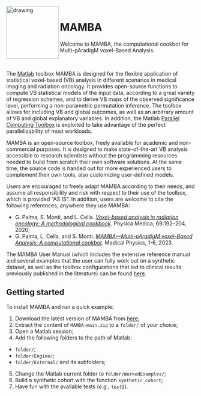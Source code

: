<img src="MAMBA.png" align="left" alt="drawing" width="140"/>

# MAMBA

Welcome to MAMBA, the computational cookbot for Multi-pAradigM voxel-Based Analysis.

<br />

The <a href="https://mathworks.com/products/matlab.html" target="_blank">Matlab</a> toolbox MAMBA is designed for the flexible application of statistical voxel-based (VB) analysis in different scenarios in medical imaging and radiation oncology. It provides open-source functions to compute VB statistical models of the input data, according to a great variety of regression schemes, and to derive VB maps of the observed significance level, performing a non-parametric permutation inference. The toolbox allows for including VB and global outcomes, as well as an arbitrary amount of VB and global explanatory variables. In addition, the Matlab <a href="https://mathworks.com/products/parallel-computing.html" target="_blank">Parallel Computing Toolbox</a> is exploited to take advantage of the perfect parallelizability of most workloads.

MAMBA is an open-source toolbox, freely available for academic and non-commercial purposes. It is designed to make state-of-the-art VB analysis accessible to research scientists without the programming resources needed to build from scratch their own software solutions. At the same time, the source code is handed out for more experienced users to complement their own tools, also customizing user-defined models.

Users are encouraged to freely adapt MAMBA according to their needs, and assume all responsibility and risk with respect to their use of the toolbox, which is provided “AS IS”. In addition, users are welcome to cite the following references, anywhere they use MAMBA:

- G. Palma, S. Monti, and L. Cella. <a href="https://www.sciencedirect.com/science/article/pii/S1120179719305344" target="_blank">*Voxel-based analysis in radiation oncology: A methodological cookbook*</a>. Physica Medica, 69:192–204, 2020;
- G. Palma, L. Cella, and S. Monti. <a href="https://aapm.onlinelibrary.wiley.com/doi/full/10.1002/mp.16260" target="_blank">*MAMBA—Multi-pAradigM voxel-Based Analysis: A computational cookbot*</a>. Medical Physics, 1-6, 2023.

The MAMBA User Manual (which includes the extensive reference manual and several examples that the user can fully work out on a synthetic dataset, as well as the toolbox configurations that led to clinical results previously published in the literature) can be found [here](Docs/UserManual.pdf).

## Getting started

To install MAMBA and run a quick example:

1. Download the latest version of MAMBA from [here](https://github.com/pippipalma/MAMBA/archive/refs/heads/main.zip);
2. Extract the content of ``MAMBA-main.zip`` to a ``folder/`` of your choice;
3. Open a Matlab session;
4. Add the following folders to the path of Matlab:
- ``folder/``;
- ``folder/Engine/``;
- ``folder/External/`` and its subfolders;
5. Change the Matlab current folder to ``folder/WorkedExamples/``;
6. Build a synthetic cohort with the function ``synthetic_cohort``;
7. Have fun with the available tests (*e.g.*, ``test2``).
